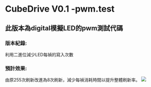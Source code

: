 # CubeDrive V0.1 -pwm.test
## **此版本為digital模擬LED的pwm測試代碼**
### 版本紀錄:
利用二進位減少LED每禎的寫入次數
### 預計效果:
由原255次刷新改進為8次刷新，減少每禎消耗時間以提升整體刷新率。
[![](https://img.shields.io/badge/CubeDrive0.1.pt-Debug-red)](https://raw.githubusercontent.com/samjocker/Magic_wondXLED_tube/main/RGBLED-Cube%208%C2%B3/CubeDrive0.1.pt.ino)
